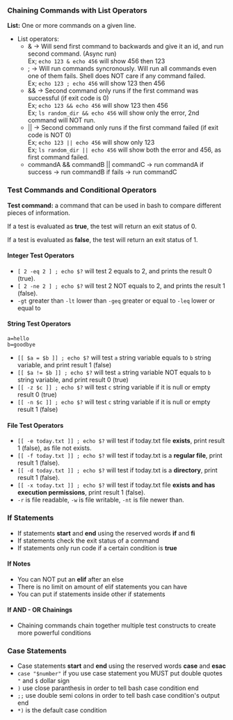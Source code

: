 ### Chaining Commands with List Operators

**List:** One or more commands on a given line.

- List operators:
  - & -> Will send first command to backwards and give it an id, and run second command. (Async run) <br>
  Ex; `echo 123 & echo 456` will show 456 then 123
  - ; -> Will run commands syncronously. Will run all commands even one of them fails. Shell does NOT care if any command failed.<br>
  Ex; `echo 123 ; echo 456` will show 123 then 456
  - && -> Second command only runs if the first command was successful (if exit code is 0) <br>
  Ex; `echo 123 && echo 456` will show 123 then 456 <br>
  Ex; `ls random_dir && echo 456` will show only the error, 2nd command will NOT run.
  - || -> Second command only runs if the first command failed (if exit code is NOT 0) <br>
  Ex; `echo 123 || echo 456` will show only 123 <br>
  Ex; `ls random_dir || echo 456` will show both the error and 456, as first command failed.
  - commandA && commandB || commandC -> run commandA if success -> run commandB if fails -> run commandC

### Test Commands and Conditional Operators

**Test command:** a command that can be used in bash to compare different pieces of information.

If a test is evaluated as **true**, the test will return an exit status of 0.

If a test is evaluated as **false**, the test will return an exit status of 1.

#### Integer Test Operators

- `[ 2 -eq 2 ] ; echo $?` will test 2 equals to 2, and prints the result 0 (true).
- `[ 2 -ne 2 ] ; echo $?` will test 2 NOT equals to 2, and prints the result 1 (false).
- `-gt` greater than `-lt` lower than `-geq` greater or equal to `-leq` lower or equal to

#### String Test Operators

```
a=hello
b=goodbye
```

- `[[ $a = $b ]] ; echo $?` will test `a` string variable equals to `b` string variable, and print result 1 (false)
- `[[ $a != $b ]] ; echo $?` will test `a` string variable NOT equals to `b` string variable, and print result 0 (true)
- `[[ -z $c ]] ; echo $?` will test `c` string variable if it is null or empty result 0 (true)
- `[[ -n $c ]] ; echo $?` will test `c` string variable if it is null or empty result 1 (false)

#### File Test Operators

- `[[ -e today.txt ]] ; echo $?` will test if today.txt file **exists**, print result 1 (false), as file not exists.
- `[[ -f today.txt ]] ; echo $?` will test if today.txt is a **regular file**, print result 1 (false).
- `[[ -d today.txt ]] ; echo $?` will test if today.txt is a **directory**, print result 1 (false).
- `[[ -x today.txt ]] ; echo $?` will test if today.txt file **exists and has execution permissions**, print result 1 (false).
- `-r` is file readable, `-w` is file writable, `-nt` is file newer than.

### If Statements

- If statements **start** and **end** using the reserved words **if** and **fi**
- If statements check the exit status of a command
- If statements only run code if a certain condition is **true**

#### If Notes

- You can NOT put an **elif** after an else
- There is no limit on amount of elif statements you can have
- You can put if statements inside other if statements

#### If AND - OR Chainings

- Chaining commands chain together multiple test constructs to create more powerful conditions

### Case Statements

- Case statements **start** and **end** using the reserved words **case** and **esac**
- `case "$number"` if you use case statement you MUST put double quotes `"` and `$` dollar sign
- `)` use close paranthesis in order to tell bash case condition end
- `;;` use double semi colons in order to tell bash case condition's output end
- `*)` is the default case condition